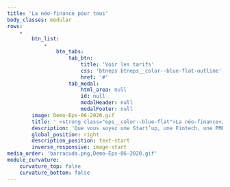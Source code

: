 ```yaml
---
title: 'La néo-finance pour tous'
body_classes: modular
rows:
    -
        btn_list:
            -
                btn_tabs:
                    tab_btn:
                        title: 'Voir les tarifs'
                        css: 'btneps btneps__color--blue-flat-outline'
                        href: '#'
                    tab_modal:
                        html_area: null
                        id: null
                        modalHeader: null
                        modalFooter: null
        image: Demo-Eps-06-2020.gif
        title: ' <strong class="eps__color--blue-flat">La néo-finance</strong> pour tous'
        description: 'Que vous soyez une Start’up, une Fintech, une PME, une entreprise privée ou publique : réinventez vos services avec des programmes de paiement intelligents pour vos collaborateurs et vos clients.'
        global_position: right
        description_position: text-start
        inverse_responsive: image-start
media_order: 'barracuda.png,Demo-Eps-06-2020.gif'
module_curvature:
    curvature_top: false
    curvature_bottom: false
---
```


